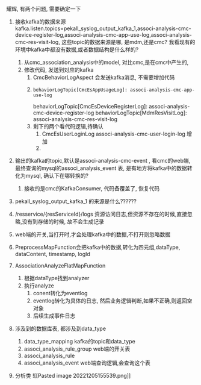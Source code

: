 耀辉, 有两个问题, 需要确定一下
1. 接收kafka的数据来源 kafka.listen.topics=pekall_syslog_output_kafka_1,associ-analysis-cmc-device-register-log,associ-analysis-cmc-app-use-log,associ-analysis-cmc-res-visit-log, 这些topic的数据来源是哪, 是mdm,还是cmc? 我看现有的环境中kafka中都没有数据,或者数据结构是什么样的?
	1. 从cmc_association_analysis中的model, 对比cmc,是在cmc中产生的,
	2. 修改代码, 发送到对应的kafka
		1. CmcBehaviorLogAspect 会发送kafka消息, 不需要增加代码
		2.     behaviorLogTopic[CmcEsAppUsageLog]: associ-analysis-cmc-app-use-log
			  behaviorLogTopic[CmcEsDeviceRegisterLog]: associ-analysis-cmc-device-register-log
			  behaviorLogTopic[MdmResVisitLog]: associ-analysis-cmc-res-visit-log
		3. 剩下的两个看代码逻辑,待确认
			1. CmcEsUserLoginLog  associ-analysis-cmc-user-login-log  增加
			2. 
2. 输出的kafka的topic,默认是associ-analysis-cmc-event , 看cmc的web端, 最终查询的mysql的associ_analysis_event 表,  是有地方将kafka中的数据转化为mysql, 确认下在哪转换的?
	1. 接收的是cmc的KafkaConsumer, 代码备覆盖了, 恢复代码
3. pekall_syslog_output_kafka_1 的来源是什么??????
4. /resservice/{resServiceId}/logs  资源访问日志,但资源不存在的时候,直接忽略,没有到存储的时候, 故不会生成记录




5. web端的开关,当打开时,才会处理kafka中的数据,不打开则忽略数据
6. PreprocessMapFunction会把kafka中的数据,转化为四元组,dataType, dataContent, timestamp, logId
7. AssociationAnalyzeFlatMapFunction
	1. 根据dataType找到analyzer
	2. 执行analyze
		1. conent转化为eventlog
		2. eventlog转化为具体的日志, 然后业务逻辑判断,如果不正确,则返回空对象
		3. 后续生成事件日志
8. 涉及到的数据库表, 都涉及到data_type
	1. data_type_mapping                kafka的topic和data_type
	2. associ_analysis_rule_group   web端的开关表
	3. associ_analysis_rule  
	4. associ_analysis_event   web端查询逻辑,会查询这个表
9. 分析类
![[Pasted image 20221205155539.png]]